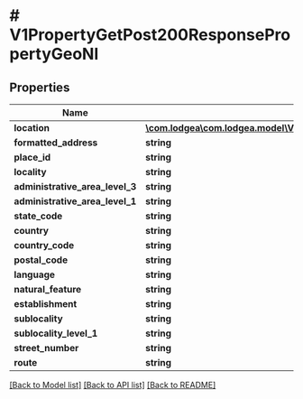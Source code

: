 # # V1PropertyGetPost200ResponsePropertyGeoNl

## Properties

Name | Type | Description | Notes
------------ | ------------- | ------------- | -------------
**location** | [**\com.lodgea\com.lodgea.model\V1PropertyGetPost200ResponsePropertyGeoDeLocation**](V1PropertyGetPost200ResponsePropertyGeoDeLocation.md) |  | [optional]
**formatted_address** | **string** |  | [optional]
**place_id** | **string** |  | [optional]
**locality** | **string** |  | [optional]
**administrative_area_level_3** | **string** |  | [optional]
**administrative_area_level_1** | **string** |  | [optional]
**state_code** | **string** |  | [optional]
**country** | **string** |  | [optional]
**country_code** | **string** |  | [optional]
**postal_code** | **string** |  | [optional]
**language** | **string** |  | [optional]
**natural_feature** | **string** |  | [optional]
**establishment** | **string** |  | [optional]
**sublocality** | **string** |  | [optional]
**sublocality_level_1** | **string** |  | [optional]
**street_number** | **string** |  | [optional]
**route** | **string** |  | [optional]

[[Back to Model list]](../../README.md#models) [[Back to API list]](../../README.md#endpoints) [[Back to README]](../../README.md)
